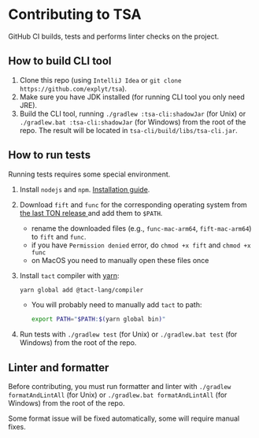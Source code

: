 # Contributing to TSA

GitHub CI builds, tests and performs linter checks on the project.

## How to build CLI tool

1. Clone this repo (using `IntelliJ Idea` or `git clone https://github.com/explyt/tsa`).
2. Make sure you have JDK installed (for running CLI tool you only need JRE).
3. Build the CLI tool, running `./gradlew :tsa-cli:shadowJar` (for Unix) or `./gradlew.bat :tsa-cli:shadowJar` (for Windows) from the root of the repo.
The result will be located in `tsa-cli/build/libs/tsa-cli.jar`.

## How to run tests

Running tests requires some special environment.

1. Install `nodejs` and `npm`. [Installation guide](https://docs.npmjs.com/downloading-and-installing-node-js-and-npm).
2. Download `fift` and `func` for the corresponding operating system from [the last TON release ](https://github.com/ton-blockchain/ton/releases/) and add them to `$PATH`.
    - rename the downloaded files (e.g., `func-mac-arm64`, `fift-mac-arm64`)  to `fift` and `func`.
    - if you have `Permission denied` error, do `chmod +x fift` and `chmod +x func`
    - on MacOS you need to manually open these files once
3. Install `tact` compiler with [yarn](https://classic.yarnpkg.com/lang/en/docs/install):
   ```bash
   yarn global add @tact-lang/compiler
   ```
   - You will probably need to manually add `tact` to path:
       ```bash
       export PATH="$PATH:$(yarn global bin)"
       ```

4. Run tests with `./gradlew test` (for Unix) or `./gradlew.bat test` (for Windows) from the root of the repo.

## Linter and formatter

Before contributing, you must run formatter and linter with `./gradlew formatAndLintAll` (for Unix) or `./gradlew.bat formatAndLintAll` (for Windows) from the root of the repo.

Some format issue will be fixed automatically, some will require manual fixes.
